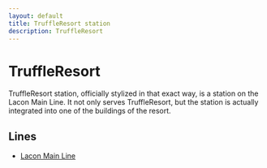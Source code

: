 ```yaml
---
layout: default
title: TruffleResort station
description: TruffleResort
---
```


# TruffleResort

TruffleResort station, officially stylized in that exact way, is a station
on the Lacon Main Line. It not only serves TruffleResort, but the station
is actually integrated into one of the buildings of the resort.

## Lines

- [Lacon Main Line](/rail-lines/lcn-main-line)